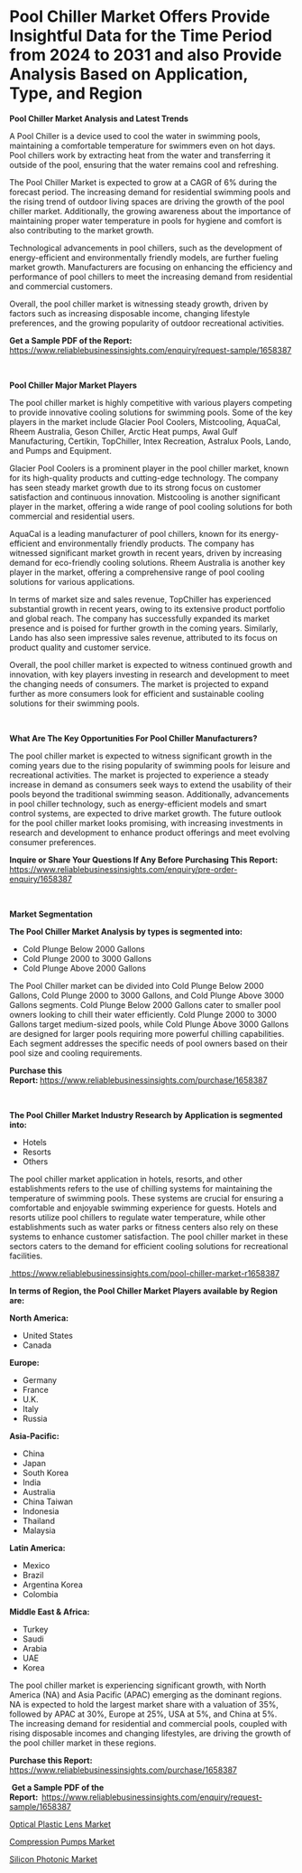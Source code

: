 <p><h1>Pool Chiller Market Offers Provide Insightful Data for the Time Period from 2024 to 2031 and also Provide Analysis Based on Application, Type, and Region</h1></p><p><strong>Pool Chiller Market Analysis and Latest Trends</strong></p>
<p><p>A Pool Chiller is a device used to cool the water in swimming pools, maintaining a comfortable temperature for swimmers even on hot days. Pool chillers work by extracting heat from the water and transferring it outside of the pool, ensuring that the water remains cool and refreshing.</p><p>The Pool Chiller Market is expected to grow at a CAGR of 6% during the forecast period. The increasing demand for residential swimming pools and the rising trend of outdoor living spaces are driving the growth of the pool chiller market. Additionally, the growing awareness about the importance of maintaining proper water temperature in pools for hygiene and comfort is also contributing to the market growth.</p><p>Technological advancements in pool chillers, such as the development of energy-efficient and environmentally friendly models, are further fueling market growth. Manufacturers are focusing on enhancing the efficiency and performance of pool chillers to meet the increasing demand from residential and commercial customers.</p><p>Overall, the pool chiller market is witnessing steady growth, driven by factors such as increasing disposable income, changing lifestyle preferences, and the growing popularity of outdoor recreational activities.</p></p>
<p><strong>Get a Sample PDF of the Report:&nbsp;</strong> <a href="https://www.reliablebusinessinsights.com/enquiry/request-sample/1658387">https://www.reliablebusinessinsights.com/enquiry/request-sample/1658387</a></p>
<p>&nbsp;</p>
<p><strong>Pool Chiller Major Market Players</strong></p>
<p><p>The pool chiller market is highly competitive with various players competing to provide innovative cooling solutions for swimming pools. Some of the key players in the market include Glacier Pool Coolers, Mistcooling, AquaCal, Rheem Australia, Geson Chiller, Arctic Heat pumps, Awal Gulf Manufacturing, Certikin, TopChiller, Intex Recreation, Astralux Pools, Lando, and Pumps and Equipment.</p><p>Glacier Pool Coolers is a prominent player in the pool chiller market, known for its high-quality products and cutting-edge technology. The company has seen steady market growth due to its strong focus on customer satisfaction and continuous innovation. Mistcooling is another significant player in the market, offering a wide range of pool cooling solutions for both commercial and residential users.</p><p>AquaCal is a leading manufacturer of pool chillers, known for its energy-efficient and environmentally friendly products. The company has witnessed significant market growth in recent years, driven by increasing demand for eco-friendly cooling solutions. Rheem Australia is another key player in the market, offering a comprehensive range of pool cooling solutions for various applications.</p><p>In terms of market size and sales revenue, TopChiller has experienced substantial growth in recent years, owing to its extensive product portfolio and global reach. The company has successfully expanded its market presence and is poised for further growth in the coming years. Similarly, Lando has also seen impressive sales revenue, attributed to its focus on product quality and customer service.</p><p>Overall, the pool chiller market is expected to witness continued growth and innovation, with key players investing in research and development to meet the changing needs of consumers. The market is projected to expand further as more consumers look for efficient and sustainable cooling solutions for their swimming pools.</p></p>
<p>&nbsp;</p>
<p><strong>What Are The Key Opportunities For Pool Chiller Manufacturers?</strong></p>
<p><p>The pool chiller market is expected to witness significant growth in the coming years due to the rising popularity of swimming pools for leisure and recreational activities. The market is projected to experience a steady increase in demand as consumers seek ways to extend the usability of their pools beyond the traditional swimming season. Additionally, advancements in pool chiller technology, such as energy-efficient models and smart control systems, are expected to drive market growth. The future outlook for the pool chiller market looks promising, with increasing investments in research and development to enhance product offerings and meet evolving consumer preferences.</p></p>
<p><strong>Inquire or Share Your Questions If Any Before Purchasing This Report:</strong> <a href="https://www.reliablebusinessinsights.com/enquiry/pre-order-enquiry/1658387">https://www.reliablebusinessinsights.com/enquiry/pre-order-enquiry/1658387</a></p>
<p>&nbsp;</p>
<p><strong>Market Segmentation</strong></p>
<p><strong>The Pool Chiller Market Analysis by types is segmented into:</strong></p>
<p><ul><li>Cold Plunge Below 2000 Gallons</li><li>Cold Plunge 2000 to 3000 Gallons</li><li>Cold Plunge Above 2000 Gallons</li></ul></p>
<p><p>The Pool Chiller market can be divided into Cold Plunge Below 2000 Gallons, Cold Plunge 2000 to 3000 Gallons, and Cold Plunge Above 3000 Gallons segments. Cold Plunge Below 2000 Gallons cater to smaller pool owners looking to chill their water efficiently. Cold Plunge 2000 to 3000 Gallons target medium-sized pools, while Cold Plunge Above 3000 Gallons are designed for larger pools requiring more powerful chilling capabilities. Each segment addresses the specific needs of pool owners based on their pool size and cooling requirements.</p></p>
<p><strong>Purchase this Report:&nbsp;</strong><a href="https://www.reliablebusinessinsights.com/purchase/1658387">https://www.reliablebusinessinsights.com/purchase/1658387</a></p>
<p>&nbsp;</p>
<p><strong>The Pool Chiller Market Industry Research by Application is segmented into:</strong></p>
<p><ul><li>Hotels</li><li>Resorts</li><li>Others</li></ul></p>
<p><p>The pool chiller market application in hotels, resorts, and other establishments refers to the use of chilling systems for maintaining the temperature of swimming pools. These systems are crucial for ensuring a comfortable and enjoyable swimming experience for guests. Hotels and resorts utilize pool chillers to regulate water temperature, while other establishments such as water parks or fitness centers also rely on these systems to enhance customer satisfaction. The pool chiller market in these sectors caters to the demand for efficient cooling solutions for recreational facilities.</p></p>
<p><a href="https://www.reliablebusinessinsights.com/pool-chiller-market-r1658387">&nbsp;https://www.reliablebusinessinsights.com/pool-chiller-market-r1658387</a></p>
<p><strong>In terms of Region, the Pool Chiller Market Players available by Region are:</strong></p>
<p>
    <p> <strong> North America: </strong>
        <ul>
            <li>United States</li>
            <li>Canada</li>
        </ul>
        </p> 
    <p> <strong> Europe: </strong>
        <ul>
            <li>Germany</li>
            <li>France</li>
            <li>U.K.</li>
            <li>Italy</li>
            <li>Russia</li>
        </ul>
        </p> 
    <p> <strong> Asia-Pacific: </strong>
        <ul>
            <li>China</li>
            <li>Japan</li>
            <li>South Korea</li>
            <li>India</li>
            <li>Australia</li>
            <li>China Taiwan</li>
            <li>Indonesia</li>
            <li>Thailand</li>
            <li>Malaysia</li>
        </ul>
        </p> 
    <p> <strong> Latin America: </strong>
        <ul>
            <li>Mexico</li>
            <li>Brazil</li>
            <li>Argentina Korea</li>
            <li>Colombia</li>
        </ul>
        </p> 
    <p> <strong> Middle East & Africa: </strong>
        <ul>
            <li>Turkey</li>
            <li>Saudi</li>
            <li>Arabia</li>
            <li>UAE</li>
            <li>Korea</li>
        </ul>
    </p>
    </p>
<p><p>The pool chiller market is experiencing significant growth, with North America (NA) and Asia Pacific (APAC) emerging as the dominant regions. NA is expected to hold the largest market share with a valuation of 35%, followed by APAC at 30%, Europe at 25%, USA at 5%, and China at 5%. The increasing demand for residential and commercial pools, coupled with rising disposable incomes and changing lifestyles, are driving the growth of the pool chiller market in these regions.</p></p>
<p><strong>Purchase this Report: </strong><a href="https://www.reliablebusinessinsights.com/purchase/1658387">https://www.reliablebusinessinsights.com/purchase/1658387</a></p>
<p>&nbsp;<strong>Get a Sample PDF of the Report:&nbsp;&nbsp;</strong><a href="https://www.reliablebusinessinsights.com/enquiry/request-sample/1658387">https://www.reliablebusinessinsights.com/enquiry/request-sample/1658387</a></p>
<p><strong></strong></p>
<p><p><a href="https://github.com/ochgvvcj16/Market-Research-Report-List-1/blob/main/optical-plastic-lens-market.md">Optical Plastic Lens Market</a></p><p><a href="https://view.publitas.com/reportprime-1/global-compression-pumps-market-exploring-market-share-market-trends-and-future-growth/">Compression Pumps Market</a></p><p><a href="https://github.com/JosephMorgnlvXXff/Market-Research-Report-List-1/blob/main/silicon-photonic-market.md">Silicon Photonic Market</a></p></p>